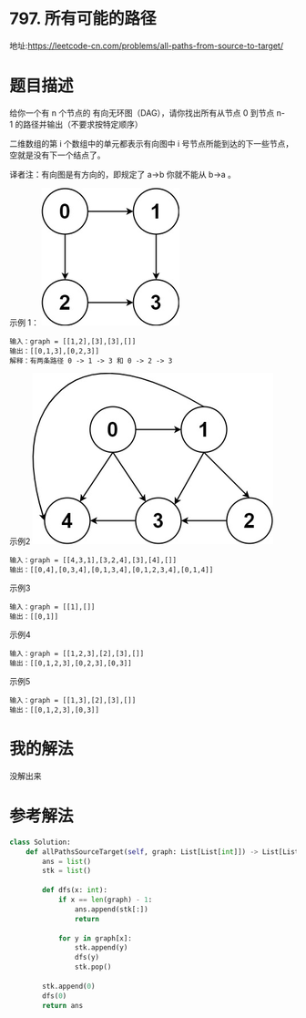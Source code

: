 # 797. 所有可能的路径
地址:https://leetcode-cn.com/problems/all-paths-from-source-to-target/


# 题目描述
给你一个有 n 个节点的 有向无环图（DAG），请你找出所有从节点 0 到节点 n-1 的路径并输出（不要求按特定顺序）

二维数组的第 i 个数组中的单元都表示有向图中 i 号节点所能到达的下一些节点，空就是没有下一个结点了。

译者注：有向图是有方向的，即规定了 a→b 你就不能从 b→a 。


示例 1：
![img](../pic/797_1.jpg)
```
输入：graph = [[1,2],[3],[3],[]]
输出：[[0,1,3],[0,2,3]]
解释：有两条路径 0 -> 1 -> 3 和 0 -> 2 -> 3

```

示例2
![img](../pic/797_2.jpg)
```
输入：graph = [[4,3,1],[3,2,4],[3],[4],[]]
输出：[[0,4],[0,3,4],[0,1,3,4],[0,1,2,3,4],[0,1,4]]

```

示例3
```
输入：graph = [[1],[]]
输出：[[0,1]]

```


示例4
```
输入：graph = [[1,2,3],[2],[3],[]]
输出：[[0,1,2,3],[0,2,3],[0,3]]

```


示例5
```
输入：graph = [[1,3],[2],[3],[]]
输出：[[0,1,2,3],[0,3]]

```

# 我的解法
没解出来


# 参考解法
```python
class Solution:
    def allPathsSourceTarget(self, graph: List[List[int]]) -> List[List[int]]:
        ans = list()
        stk = list()

        def dfs(x: int):
            if x == len(graph) - 1:
                ans.append(stk[:])
                return
            
            for y in graph[x]:
                stk.append(y)
                dfs(y)
                stk.pop()
        
        stk.append(0)
        dfs(0)
        return ans


```